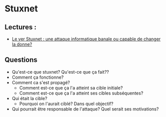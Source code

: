 # Stuxnet
## Lectures : 
- [Le ver Stuxnet : une attaque informatique banale ou capable de changer la donne?](https://publications.gc.ca/collections/collection_2010/bdp-lop/eb/2010-81-fra.pdf)
## Questions
- Qu'est-ce que stuxnet? Qu'est-ce que ça fait??
- Comment ça fonctionne?
- Comment ca s'est propagé?
	- Comment est-ce que ça l'a atteint sa cible initiale?
	- Comment est-ce que ça l'a atteint ses cibles subséquentes?
- Qui était la cible?
	- Pourquoi on l'aurait ciblé? Dans quel objectif?
- Qui pourrait être responsable de l'attaque? Quel serait ses motivations?
